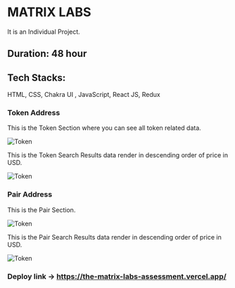 # MATRIX LABS
It is an Individual Project.
## Duration: 48 hour
## Tech Stacks:

HTML,
CSS,
Chakra UI ,
JavaScript,
React JS,
Redux


### Token Address
This is the Token Section where you can see all token related data.

![Token](https://res.cloudinary.com/dd9cmhunr/image/upload/v1685788367/Screenshot_571_onsptg.png)

This is the Token Search Results data render in descending order of price in USD.

![Token](https://res.cloudinary.com/dd9cmhunr/image/upload/v1685788603/Screenshot_574_yijti4.png)

### Pair Address
This is the Pair Section.

![Token](https://res.cloudinary.com/dd9cmhunr/image/upload/v1685788347/Screenshot_570_ooegay.png)

This is the Pair Search Results data render in descending order of price in USD.

![Token](https://res.cloudinary.com/dd9cmhunr/image/upload/v1685788614/Screenshot_575_yv7lmb.png)




### Deploy link -> https://the-matrix-labs-assessment.vercel.app/